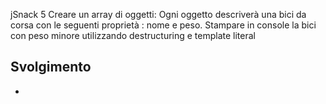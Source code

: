 jSnack 5
Creare un array di oggetti:
Ogni oggetto descriverà una bici da corsa con le seguenti proprietà : nome e peso.
Stampare in console la bici con peso minore utilizzando destructuring e template literal
## Svolgimento
- 